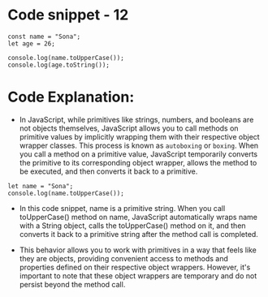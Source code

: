 # Code snippet - 12


```
const name = "Sona";
let age = 26;

console.log(name.toUpperCase());
console.log(age.toString());
```

# Code Explanation:

- In JavaScript, while primitives like strings, numbers, and booleans are not objects themselves, JavaScript allows you to call methods on primitive values by implicitly wrapping them with their respective object wrapper classes.
  This process is known as `autoboxing` or `boxing`. When you call a method on a primitive value, JavaScript temporarily converts the primitive to its corresponding object wrapper,
  allows the method to be executed, and then converts it back to a primitive.

```
let name = "Sona";
console.log(name.toUpperCase());
```

- In this code snippet, name is a primitive string. When you call toUpperCase() method on name, JavaScript automatically wraps name with a String object, calls the toUpperCase() method on it, and then converts it back to a primitive string after the method call is completed.

- This behavior allows you to work with primitives in a way that feels like they are objects, providing convenient access to methods and properties defined on their respective object wrappers. However, it's important to note that these object wrappers are temporary and do not persist beyond the method call.



